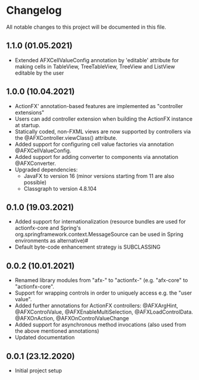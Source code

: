 # Changelog
All notable changes to this project will be documented in this file.

## 1.1.0 (01.05.2021)
- Extended AFXCellValueConfig annotation by 'editable' attribute for making cells in TableView, TreeTableView, TreeView and ListView editable by the user

## 1.0.0 (10.04.2021)
- ActionFX' annotation-based features are implemented as "controller extensions"
- Users can add controller extension when building the ActionFX instance at startup.
- Statically coded, non-FXML views are now supported by controllers via the @AFXController.viewClass() attribute.
- Added support for configuring cell value factories via annotation @AFXCellValueConfig.
- Added support for adding converter to components via annotation @AFXConverter.
- Upgraded dependencies:
  * JavaFX to version 16 (minor versions starting from 11 are also possible)
  * Classgraph to version 4.8.104
  
## 0.1.0 (19.03.2021)
- Added support for internationalization (resource bundles are used for actionfx-core and Spring's org.springframework.context.MessageSource can be used in Spring environments as alternative)#
- Default byte-code enhancement strategy is SUBCLASSING

## 0.0.2 (10.01.2021)
- Renamed library modules from "afx-" to "actionfx-" (e.g. "afx-core" to "actionfx-core".
- Support for wrapping controls in order to uniquely access e.g. the "user value".
- Added further annotations for ActionFX controllers: @AFXArgHint, @AFXControlValue, @AFXEnableMultiSelection, @AFXLoadControlData. @AFXOnAction, @AFXOnControlValueChange
- Added support for asynchronous method invocations (also used from the above mentioned annotations)
- Updated documentation

## 0.0.1 (23.12.2020)
- Initial project setup
